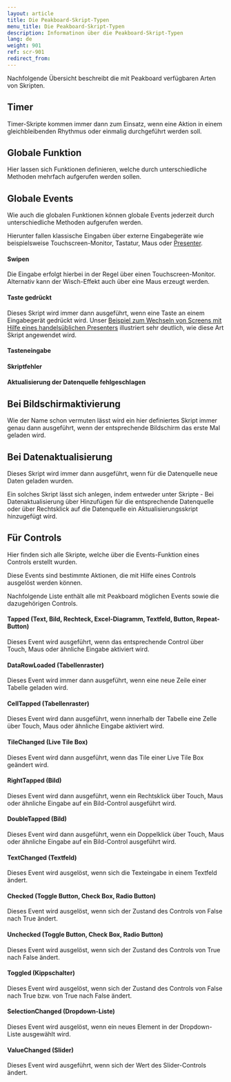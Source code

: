 ```yaml
---
layout: article
title: Die Peakboard-Skript-Typen
menu_title: Die Peakboard-Skript-Typen
description: Informatinon über die Peakboard-Skript-Typen
lang: de
weight: 901
ref: scr-901
redirect_from:
---
```


Nachfolgende Übersicht beschreibt die mit Peakboard verfügbaren Arten von Skripten.

## Timer
Timer-Skripte kommen immer dann zum Einsatz, wenn eine Aktion in einem gleichbleibenden Rhythmus oder einmalig durchgeführt werden soll.

## Globale Funktion
Hier lassen sich Funktionen definieren, welche durch unterschiedliche Methoden mehrfach aufgerufen werden sollen.

## Globale Events
Wie auch die globalen Funktionen können globale Events jederzeit durch unterschiedliche Methoden aufgerufen werden.

Hierunter fallen klassische Eingaben über externe Eingabegeräte wie beispielsweise Touchscreen-Monitor, Tastatur, Maus oder [Presenter](/misc/de-presenter.html).

#### Swipen
Die Eingabe erfolgt hierbei in der Regel über einen Touchscreen-Monitor. Alternativ kann der Wisch-Effekt auch über eine Maus erzeugt werden.

#### Taste gedrückt
Dieses Skript wird immer dann ausgeführt, wenn eine Taste an einem Eingabegerät gedrückt wird. Unser [Beispiel zum Wechseln von Screens mit Hilfe eines handelsüblichen Presenters](/misc/de-presenter.html) illustriert sehr deutlich, wie diese Art Skript angewendet wird.

#### Tasteneingabe 

#### Skriptfehler 

#### Aktualisierung der Datenquelle fehlgeschlagen

## Bei Bildschirmaktivierung
Wie der Name schon vermuten lässt wird ein hier definiertes Skript immer genau dann ausgeführt, wenn der entsprechende Bildschirm das erste Mal geladen wird.

## Bei Datenaktualisierung
Dieses Skript wird immer dann ausgeführt, wenn für die Datenquelle neue Daten geladen wurden. 

Ein solches Skript lässt sich anlegen, indem entweder unter Skripte - Bei Datenaktualisierung über Hinzufügen für die entsprechende Datenquelle oder über Rechtsklick auf die Datenquelle ein Aktualisierungsskript hinzugefügt wird.

## Für Controls
Hier finden sich alle Skripte, welche über die Events-Funktion eines Controls erstellt wurden.

Diese Events sind bestimmte Aktionen, die mit Hilfe eines Controls ausgelöst werden können.

Nachfolgende Liste enthält alle mit Peakboard möglichen Events sowie die dazugehörigen Controls.

#### Tapped (Text, Bild, Rechteck, Excel-Diagramm, Textfeld, Button, Repeat-Button)
Dieses Event wird ausgeführt, wenn das entsprechende Control über Touch, Maus oder ähnliche Eingabe aktiviert wird.

#### DataRowLoaded (Tabellenraster)
Dieses Event wird immer dann ausgeführt, wenn eine neue Zeile einer Tabelle geladen wird.

#### CellTapped (Tabellenraster)
Dieses Event wird dann ausgeführt, wenn innerhalb der Tabelle eine Zelle über Touch, Maus oder ähnliche Eingabe aktiviert wird.

#### TileChanged (Live Tile Box)
Dieses Event wird dann ausgeführt, wenn das Tile einer Live Tile Box geändert wird.

#### RightTapped (Bild)
Dieses Event wird dann ausgeführt, wenn ein Rechtsklick über Touch, Maus oder ähnliche Eingabe auf ein Bild-Control ausgeführt wird.

#### DoubleTapped (Bild)
Dieses Event wird dann ausgeführt, wenn ein Doppelklick über Touch, Maus oder ähnliche Eingabe auf ein Bild-Control ausgeführt wird.

#### TextChanged (Textfeld)
Dieses Event wird ausgelöst, wenn sich die Texteingabe in einem Textfeld ändert.

#### Checked (Toggle Button, Check Box, Radio Button)
Dieses Event wird ausgelöst, wenn sich der Zustand des Controls von False nach True ändert.

#### Unchecked (Toggle Button, Check Box, Radio Button)
Dieses Event wird ausgelöst, wenn sich der Zustand des Controls von True nach False ändert.

#### Toggled (Kippschalter)
Dieses Event wird ausgelöst, wenn sich der Zustand des Controls von False nach True bzw. von True nach False ändert.

#### SelectionChanged (Dropdown-Liste)
Dieses Event wird ausgelöst, wenn ein neues Element in der Dropdown-Liste ausgewählt wird.

#### ValueChanged (Slider)
Dieses Event wird ausgeführt, wenn sich der Wert des Slider-Controls ändert.